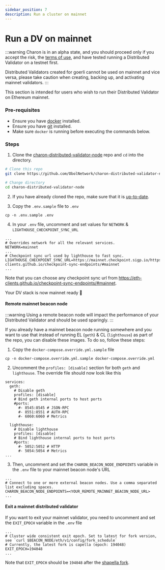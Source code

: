 ```yaml
---
sidebar_position: 7
description: Run a cluster on mainnet
---
```


# Run a DV on mainnet

:::warning
Charon is in an alpha state, and you should proceed only if you accept the risk, the [terms of use](https://obol.tech/terms.pdf), and have tested running a Distributed Validator on a testnet first.

Distributed Validators created for goerli cannot be used on mainnet and vice versa, please take caution when creating, backing up, and activating mainnet validators.
:::

This section is intended for users who wish to run their Distributed Validator on Ethereum mainnet.

### Pre-requisites

- Ensure you have [docker](https://docs.docker.com/engine/install/) installed.
- Ensure you have [git](https://git-scm.com/downloads) installed.
- Make sure `docker` is running before executing the commands below.

### Steps

1. Clone the [charon-distributed-validator-node](https://github.com/ObolNetwork/charon-distributed-validator-node) repo and `cd` into the directory.

```sh
# Clone this repo
git clone https://github.com/ObolNetwork/charon-distributed-validator-node.git

# Change directory
cd charon-distributed-validator-node
```

2. If you have already cloned the repo, make sure that it is [up-to-date](./update).

3. Copy the `.env.sample` file to `.env`
```
cp -n .env.sample .env
```

4. In your `.env` file, uncomment and set values for `NETWORK` & `LIGHTHOUSE_CHECKPOINT_SYNC_URL`
```
...
# Overrides network for all the relevant services.
NETWORK=mainnet
...
# Checkpoint sync url used by lighthouse to fast sync.
LIGHTHOUSE_CHECKPOINT_SYNC_URL=https://mainnet.checkpoint.sigp.io/https://eth-clients.github.io/checkpoint-sync-endpoints/#mainnet
...
```
Note that you can choose any checkpoint sync url from https://eth-clients.github.io/checkpoint-sync-endpoints/#mainnet.

Your DV stack is now mainnet ready 🎉

#### Remote mainnet beacon node

:::warning
Using a remote beacon node will impact the performance of your Distributed Validator and should be used sparingly.
:::

If you already have a mainnet beacon node running somewhere and you want to use that instead of running EL (`geth`) & CL (`lighthouse`) as part of the repo, you can disable these images. To do so, follow these steps:

1. Copy the `docker-compose.override.yml.sample` file
```
cp -n docker-compose.override.yml.sample docker-compose.override.yml
```
2. Uncomment the `profiles: [disable]` section for both `geth` and `lighthouse`. The override file should now look like this
```
services:
  geth:
    # Disable geth
    profiles: [disable]
    # Bind geth internal ports to host ports
    #ports:
      #- 8545:8545 # JSON-RPC
      #- 8551:8551 # AUTH-RPC
      #- 6060:6060 # Metrics

  lighthouse:
    # Disable lighthouse
    profiles: [disable]
    # Bind lighthouse internal ports to host ports
    #ports:
      #- 5052:5052 # HTTP
      #- 5054:5054 # Metrics
...
```
3. Then, uncomment and set the `CHARON_BEACON_NODE_ENDPOINTS` variable in the `.env` file to your mainnet beacon node's URL
```
...
# Connect to one or more external beacon nodes. Use a comma separated list excluding spaces.
CHARON_BEACON_NODE_ENDPOINTS=<YOUR_REMOTE_MAINNET_BEACON_NODE_URL>
...
```

#### Exit a mainnet distributed validator

If you want to exit your mainnet validator, you need to uncomment and set the `EXIT_EPOCH` variable in the `.env` file

```
...
# Cluster wide consistent exit epoch. Set to latest for fork version, see `curl $BEACON_NODE/eth/v1/config/fork_schedule`
# Currently, the latest fork is capella (epoch: 194048)
EXIT_EPOCH=194048
...
```
Note that `EXIT_EPOCH` should be `194048` after the [shapella fork](https://blog.ethereum.org/2023/03/28/shapella-mainnet-announcement).
